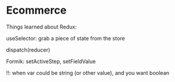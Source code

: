 # Ecommerce

Things learned about Redux:

useSelector: grab a piece of state from the store

dispatch(reducer)

Formik: setActiveStep, setFieldValue

!!: when var could be string (or other value), and you want boolean